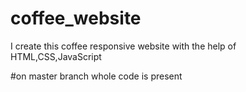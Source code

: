 # coffee_website
I create this coffee responsive website with the help of HTML,CSS,JavaScript

#on master branch whole code is present
